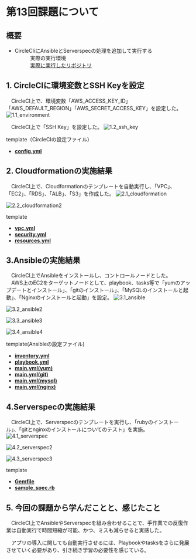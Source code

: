 # 第13回課題について

## 概要

* CircleCIiにAnsibleとServerspecの処理を追加して実行する  
&emsp;&emsp;&emsp;実際の実行環境  
&emsp;&emsp;&emsp;[実際に実行したリポジトリ](https://github.com/kubota-tk/circleci-raisetech13)  


## 1. CircleCIに環境変数とSSH Keyを設定  
&emsp;CircleCI上で、環境変数「AWS_ACCESS_KEY_ID」「AWS_DEFAULT_REGION」「AWS_SECRET_ACCESS_KEY」を設定した。
![1.1_environment](images13/1.1_environment.png)  

&emsp;CircleCI上で「SSH Key」を設定した。
![1.2_ssh_key](images13/1.2_ssh_key.png)  

template（CircleCIの設定ファイル）
 - [**config.yml**](/template13/circleci/config.yml)  


## 2. Cloudformationの実施結果  
&emsp;CircleCI上で、Cloudformationのテンプレートを自動実行し、「VPC」、「EC2」、「RDS」、「ALB」、「S3」を作成した。
![2.1_cloudformation](images13/2.1_cloudformation.png)  

![2.2_cloudformation2](images13/2.2_cloudformation2.png)  


template  
 - [**vpc.yml**](/template13/cloudformation/vpc.yml)  
 - [**security.yml**](/template13/cloudformation/security.yml)  
 - [**resources.yml**](/template13/cloudformation/resources.yml)  



## 3.Ansibleの実施結果  
&emsp;CircleCI上でAnsibleをインストールし、コントロールノードとした。  
&emsp;AWS上のEC2をターゲットノードとして、playbook、tasks等で「yumのアップデートとインストール」、「gitのインストール」、「MySQLのインストールと起動」、「Nginxのインストールと起動」を設定。
![3.1_ansible](images13/3.1_ansible.png)  

![3.2_ansible2](images13/3.2_ansible2.png)  

![3.3_ansible3](images13/3.3_ansible3.png)  

![3.4_ansible4](images13/3.4_ansible4.png)   


template(Ansibleの設定ファイル)
 - [**inventory.yml**](/template13/ansible/inventory.yml)  
 - [**playbook.yml**](/template13/ansible/playbook.yml)  
 - [**main.yml(yum)**](/template13/ansible/yum/tasks/main.yml)  
 - [**main.yml(git)**](/template13/ansible/git/tasks/main.yml)  
 - [**main.yml(mysql)**](/template13/ansible/mysql/tasks/main.yml)  
 - [**main.yml(nginx)**](/template13/ansible/nginx/tasks/main.yml)  



## 4.Serverspecの実施結果  
&emsp;CircleCI上で、Serverspecのテンプレートを実行し、「rubyのインストール」、「gitとnginxのインストールについてのテスト」を実施。
![4.1_serverspec](images13/4.1_serverspec.png)  

![4.2_serverspec2](images13/4.2_serverspec2.png)  

![4.3_serverspec3](images13/4.3_serverspec3.png)  


template
 - [**Gemfile**](/template13/serverspec/Gemfile)  
 - [**sample_spec.rb**](/template13/serverspec/spec/54.64.64.240/sample_spec.rb)



## 5. 今回の課題から学んだことと、感じたこと
&emsp;CircleCI上でAnsibleやServerspecを組み合わせることで、手作業での反復作業は自動実行で時間短縮が可能、かつ、ミスも減らせると実感した。  

&emsp;アプリの導入に関しても自動実行させるには、Playbookやtasksをさらに発展させていく必要があり、引き続き学習の必要性を感じている。

